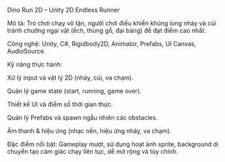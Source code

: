 Dino Run 2D – Unity 2D Endless Runner

Mô tả: Trò chơi chạy vô tận, người chơi điều khiển khủng long nhảy và cúi tránh chướng ngại vật (ếch, thùng gỗ, đại bàng) để đạt điểm cao nhất.

Công nghệ: Unity, C#, Rigidbody2D, Animator, Prefabs, UI Canvas, AudioSource.

Kỹ năng thực hành:

Xử lý input và vật lý 2D (nhảy, cúi, va chạm).

Quản lý game state (start, running, game over).

Thiết kế UI và điểm số thời gian thực.

Quản lý Prefabs và spawn ngẫu nhiên các obstacles.

Âm thanh & hiệu ứng (nhạc nền, hiệu ứng nhảy, va chạm).

Đặc điểm nổi bật: Gameplay mượt, sử dụng hoạt ảnh sprite, background di chuyển tạo cảm giác chạy liên tục, dễ mở rộng và tùy chỉnh.
